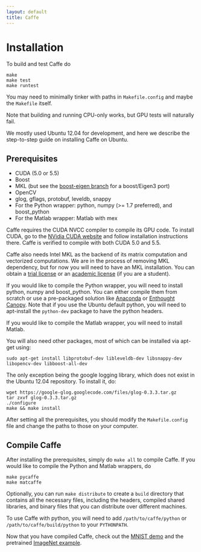 ```yaml
---
layout: default
title: Caffe
---
```


Installation
================

To build and test Caffe do

    make
    make test
    make runtest

You may need to minimally tinker with paths in `Makefile.config` and maybe the
`Makefile` itself.

Note that building and running CPU-only works, but GPU tests will naturally
fail.

We mostly used Ubuntu 12.04 for development, and here we describe the
step-to-step guide on installing Caffe on Ubuntu.

Prerequisites
-------------

* CUDA (5.0 or 5.5)
* Boost
* MKL (but see the [boost-eigen branch](https://github.com/BVLC/caffe/tree/boost-eigen) for a boost/Eigen3 port)
* OpenCV
* glog, gflags, protobuf, leveldb, snappy
* For the Python wrapper: python, numpy (>= 1.7 preferred), and boost_python
* For the Matlab wrapper: Matlab with mex

Caffe requires the CUDA NVCC compiler to compile its GPU code. To install CUDA, go to the [NVidia CUDA website](https://developer.nvidia.com/cuda-downloads) and follow installation instructions there. Caffe is verified to compile with both CUDA 5.0 and 5.5.

Caffe also needs Intel MKL as the backend of its matrix computation and vectorized computations. We are in the process of removing MKL dependency, but for now you will need to have an MKL installation. You can obtain a [trial license](http://software.intel.com/en-us/intel-mkl) or an [academic license](http://software.intel.com/en-us/intel-education-offerings) (if you are a student).

If you would like to compile the Python wrapper, you will need to install python, numpy and boost_python. You can either compile them from scratch or use a pre-packaged solution like [Anaconda](https://store.continuum.io/cshop/anaconda/) or [Enthought Canopy](https://www.enthought.com/products/canopy/). Note that if you use the Ubuntu default python, you will need to apt-install the `python-dev` package to have the python headers.

If you would like to compile the Matlab wrapper, you will need to install Matlab.

You will also need other packages, most of which can be installed via apt-get using:

    sudo apt-get install libprotobuf-dev libleveldb-dev libsnappy-dev libopencv-dev libboost-all-dev

The only exception being the google logging library, which does not exist in the Ubuntu 12.04 repository. To install it, do:

    wget https://google-glog.googlecode.com/files/glog-0.3.3.tar.gz
    tar zxvf glog-0.3.3.tar.gz
    ./configure
    make && make install

After setting all the prerequisites, you should modify the `Makefile.config` file and change the paths to those on your computer.

Compile Caffe
-------------
After installing the prerequisites, simply do `make all` to compile Caffe. If you would like to compile the Python and Matlab wrappers, do

    make pycaffe
    make matcaffe

Optionally, you can run `make distribute` to create a `build` directory that contains all the necessary files, including the headers, compiled shared libraries, and binary files that you can distribute over different machines.

To use Caffe with python, you will need to add `/path/to/caffe/python` or `/path/to/caffe/build/python` to your `PYTHONPATH`.

Now that you have compiled Caffe, check out the [MNIST demo](mnist.html) and the pretrained [ImageNet example](imagenet.html).

